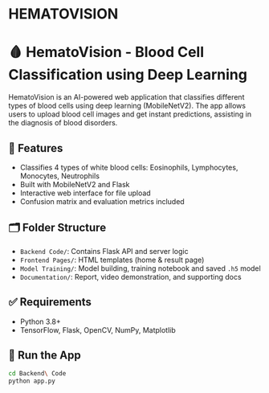 # HEMATOVISION
# 🩸 HematoVision - Blood Cell Classification using Deep Learning

HematoVision is an AI-powered web application that classifies different types of blood cells using deep learning (MobileNetV2). The app allows users to upload blood cell images and get instant predictions, assisting in the diagnosis of blood disorders.

## 🔧 Features
- Classifies 4 types of white blood cells: Eosinophils, Lymphocytes, Monocytes, Neutrophils
- Built with MobileNetV2 and Flask
- Interactive web interface for file upload
- Confusion matrix and evaluation metrics included

## 🗂️ Folder Structure
- `Backend Code/`: Contains Flask API and server logic
- `Frontend Pages/`: HTML templates (home & result page)
- `Model Training/`: Model building, training notebook and saved `.h5` model
- `Documentation/`: Report, video demonstration, and supporting docs

## ✅ Requirements
- Python 3.8+
- TensorFlow, Flask, OpenCV, NumPy, Matplotlib

## 🚀 Run the App
```bash
cd Backend\ Code
python app.py
